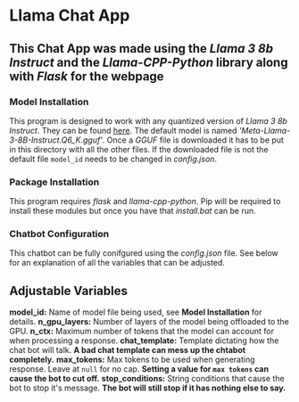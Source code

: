 # Llama Chat App

## This Chat App was made using the *Llama 3 8b Instruct* and the *Llama-CPP-Python* library along with *Flask* for the webpage

### Model Installation

This program is designed to work with any quantized version of *Llama 3 8b Instruct*. They can be found [here](https://huggingface.co/QuantFactory/Meta-Llama-3-8B-Instruct-GGUF/tree/main). The default model is named *'Meta-Llama-3-8B-Instruct.Q6_K.gguf'*. Once a *GGUF* file is downloaded it has to be put in this directory with all the other files. If the downloaded file is not the default file `model_id` needs to be changed in *config.json*.

### Package Installation

This program requires *flask* and *llama-cpp-python*. Pip will be required to install these modules but once you have that *install.bat* can be run.

### Chatbot Configuration

This chatbot can be fully conifgured using the *config.json* file. See below for an explanation of all the variables that can be adjusted.

## Adjustable Variables

**model_id:** Name of model file being used, see **Model Installation** for details.
**n_gpu_layers:**  Number of layers of the model being offloaded to the GPU.
**n_ctx:** Maximum number of tokens that the model can account for when processing a response.
**chat_template:** Template dictating how the chat bot will talk. **A bad chat template can mess up the chtabot completely.**
**max_tokens:** Max tokens to be used when generating response. Leave at `null` for no cap. **Setting a value for `max tokens` can cause the bot to cut off.**
**stop_conditions:** String conditions that cause the bot to stop it's message. **The bot will still stop if it has nothing else to say.**
